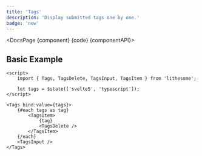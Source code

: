 ```yaml
---
title: 'Tags'
description: 'Display submitted tags one by one.'
badge: 'new'
---
```


<script>
	import {DocsPage} from '$site/index.ts';

	import componentAPI from './api';
	import {default as component} from './component.svelte';
	import {default as code} from './component.svelte?raw';
</script>

<DocsPage {component} {code} {componentAPI}>

## Basic Example

```svelte
<script>
	import { Tags, TagsDelete, TagsInput, TagsItem } from 'lithesome';

	let tags = $state(['svelte5', 'typescript']);
</script>

<Tags bind:value={tags}>
	{#each tags as tag}
		<TagsItem>
			{tag}
			<TagsDelete />
		</TagsItem>
	{/each}
	<TagsInput />
</Tags>
```

</DocsPage>
